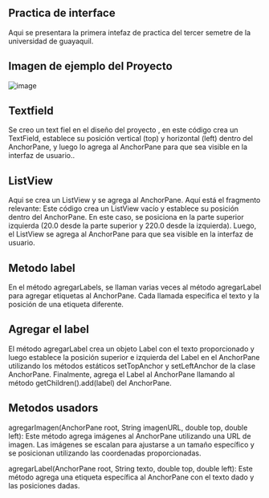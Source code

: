 ## Practica de interface

Aqui se presentara la primera intefaz de practica del tercer semetre de la universidad de guayaquil.

## Imagen de ejemplo del Proyecto

![image](https://github.com/ArroyoMaverick/DEBER/assets/169222339/70043153-d1dc-4c30-931a-fb34ae7f64d3)


## Textfield
Se creo un text fiel en el diseño del proyecto , en este código crea un TextField, establece su posición vertical (top) y horizontal (left) dentro del AnchorPane, y luego lo agrega al AnchorPane para que sea visible en la interfaz de usuario..

##   ListView
Aqui se crea un ListView y se agrega al AnchorPane. Aquí está el fragmento relevante:
Este código crea un ListView vacío y establece su posición dentro del AnchorPane. En este caso, se posiciona en la parte superior izquierda (20.0 desde la parte superior y 220.0 desde la izquierda). Luego, el ListView se agrega al AnchorPane para que sea visible en la interfaz de usuario.
## Metodo label
En el método agregarLabels, se llaman varias veces al método agregarLabel para agregar etiquetas al AnchorPane. Cada llamada especifica el texto y la posición de una etiqueta diferente.

## Agregar el label
El método agregarLabel crea un objeto Label con el texto proporcionado y luego establece la posición superior e izquierda del Label en el AnchorPane utilizando los métodos estáticos setTopAnchor y setLeftAnchor de la clase AnchorPane. Finalmente, agrega el Label al AnchorPane llamando al método getChildren().add(label) del AnchorPane.

## Metodos usadors

agregarImagen(AnchorPane root, String imagenURL, double top, double left): 
Este método agrega imágenes al AnchorPane utilizando una URL de imagen. Las imágenes se escalan para ajustarse a un tamaño específico y se posicionan utilizando las coordenadas proporcionadas.

agregarLabel(AnchorPane root, String texto, double top, double left): 
Este método agrega una etiqueta específica al AnchorPane con el texto dado y las posiciones dadas.
